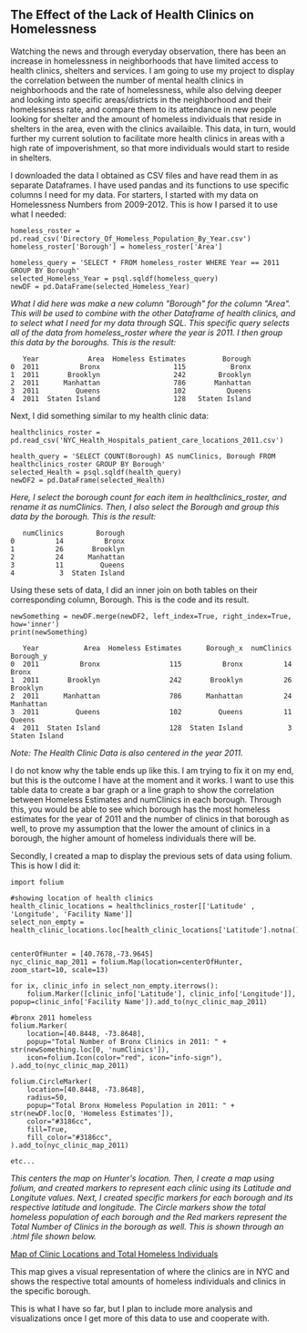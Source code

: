 ## The Effect of the Lack of Health Clinics on Homelessness

Watching the news and through everyday observation, there has been an increase in homelessness in neighborhoods that have limited access to health clinics, shelters and 
services. I am going to use my project to display the correlation between the number of mental health clinics in neighborhoods and the rate of homelessness, while also delving deeper and looking into specific areas/districts in the neighborhood and their homelessness rate, and compare them to its attendance in new people looking for shelter and the amount of homeless individuals that reside in shelters in the area, even with the clinics availaible. This data, in turn, would further my current solution to facilitate more health clinics in areas with a high rate of impoverishment, so that more individuals would start to reside in shelters.

I downloaded the data I obtained as CSV files and have read them in as separate Dataframes. I have used pandas and its functions to use specific columns I need for my data. For starters, I started with my data on Homelessness Numbers from 2009-2012. This is how I parsed it to use what I needed:

```
homeless_roster = pd.read_csv('Directory_Of_Homeless_Population_By_Year.csv')
homeless_roster['Borough'] = homeless_roster['Area']

homeless_query = 'SELECT * FROM homeless_roster WHERE Year == 2011 GROUP BY Borough'
selected_Homeless_Year = psql.sqldf(homeless_query)
newDF = pd.DataFrame(selected_Homeless_Year)
```
_What I did here was make a new column "Borough" for the column "Area". This will be used to combine with the other Dataframe of health clinics, and to select what I need for my data through SQL. This specific query selects all of the data from homeless_roster where the year is 2011. I then group this data by the boroughs. This is the result:_

```
   Year            Area  Homeless Estimates         Borough
0  2011          Bronx                  115           Bronx
1  2011       Brooklyn                  242        Brooklyn
2  2011      Manhattan                  786       Manhattan
3  2011         Queens                  102          Queens
4  2011  Staten Island                  128   Staten Island
```

Next, I did something similar to my health clinic data:
```
healthclinics_roster = pd.read_csv('NYC_Health_Hospitals_patient_care_locations_2011.csv')

health_query = 'SELECT COUNT(Borough) AS numClinics, Borough FROM healthclinics_roster GROUP BY Borough'
selected_Health = psql.sqldf(health_query)
newDF2 = pd.DataFrame(selected_Health)
```

_Here, I select the borough count for each item in healthclinics_roster, and rename it as numClinics. Then, I also select the Borough and group this data by the borough. This is the result:_

```
   numClinics        Borough
0          14          Bronx
1          26       Brooklyn
2          24      Manhattan
3          11         Queens
4           3  Staten Island
```

Using these sets of data, I did an inner join on both tables on their corresponding column, Borough. This is the code and its result.
```
newSomething = newDF.merge(newDF2, left_index=True, right_index=True, how='inner')
print(newSomething)

   Year           Area  Homeless Estimates      Borough_x  numClinics      Borough_y
0  2011          Bronx                 115          Bronx          14          Bronx
1  2011       Brooklyn                 242       Brooklyn          26       Brooklyn
2  2011      Manhattan                 786      Manhattan          24      Manhattan
3  2011         Queens                 102         Queens          11         Queens
4  2011  Staten Island                 128  Staten Island           3  Staten Island
```
_Note: The Health Clinic Data is also centered in the year 2011._

I do not know why the table ends up like this. I am trying to fix it on my end, but this is the outcome I have at the moment and it works. I want to use this table data to create a bar graph or a line graph to show the correlation between Homeless Estimates and numClinics in each borough. Through this, you would be able to see which borough has the most homeless estimates for the year of 2011 and the number of clinics in that borough as well, to prove my assumption that the lower the amount of clinics in a borough, the higher amount of homeless individuals there will be.

Secondly, I created a map to display the previous sets of data using folium. This is how I did it:
```
import folium

#showing location of health clinics
health_clinic_locations = healthclinics_roster[['Latitude' , 'Longitude', 'Facility Name']]
select_non_empty = health_clinic_locations.loc[health_clinic_locations['Latitude'].notna()]


centerOfHunter = [40.7678,-73.9645]
nyc_clinic_map_2011 = folium.Map(location=centerOfHunter, zoom_start=10, scale=13)

for ix, clinic_info in select_non_empty.iterrows():
    folium.Marker([clinic_info['Latitude'], clinic_info['Longitude']], popup=clinic_info['Facility Name']).add_to(nyc_clinic_map_2011)

#bronx 2011 homeless
folium.Marker(
    location=[40.8448, -73.8648],
    popup="Total Number of Bronx Clinics in 2011: " + str(newSomething.loc[0, 'numClinics']),
    icon=folium.Icon(color="red", icon="info-sign"),
).add_to(nyc_clinic_map_2011)

folium.CircleMarker(
    location=[40.8448, -73.8648],
    radius=50,
    popup="Total Bronx Homeless Population in 2011: " + str(newDF.loc[0, 'Homeless Estimates']),
    color="#3186cc",
    fill=True,
    fill_color="#3186cc",
).add_to(nyc_clinic_map_2011)

etc...
```
_This centers the map on Hunter's location. Then, I create a map using folium, and created markers to represent each clinic using its Latitude and Longitute values. Next, I created specific markers for each borough and its respective latitude and longitude. The Circle markers show the total homeless population of each borough and the Red markers represent the Total Number of Clinics in the borough as well. This is shown through an .html file shown below._

[Map of Clinic Locations and Total Homeless Individuals](clinic_homeless_2011.html)

This map gives a visual representation of where the clinics are in NYC and shows the respective total amounts of homeless individuals and clinics in the specific borough.

This is what I have so far, but I plan to include more analysis and visualizations once I get more of this data to use and cooperate with.
